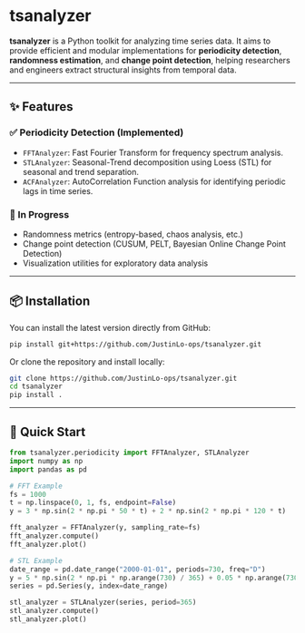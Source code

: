 # tsanalyzer

**tsanalyzer** is a Python toolkit for analyzing time series data. It aims to provide efficient and modular implementations for **periodicity detection**, **randomness estimation**, and **change point detection**, helping researchers and engineers extract structural insights from temporal data.

---

## ✨ Features

### ✅ Periodicity Detection (Implemented)
- `FFTAnalyzer`: Fast Fourier Transform for frequency spectrum analysis.
- `STLAnalyzer`: Seasonal-Trend decomposition using Loess (STL) for seasonal and trend separation.
- `ACFAnalyzer`: AutoCorrelation Function analysis for identifying periodic lags in time series.

### 🚧 In Progress
- Randomness metrics (entropy-based, chaos analysis, etc.)
- Change point detection (CUSUM, PELT, Bayesian Online Change Point Detection)
- Visualization utilities for exploratory data analysis

---

## 📦 Installation

You can install the latest version directly from GitHub:

```bash
pip install git+https://github.com/JustinLo-ops/tsanalyzer.git
```
Or clone the repository and install locally:
```bash
git clone https://github.com/JustinLo-ops/tsanalyzer.git
cd tsanalyzer
pip install .
```
---

## 🚀 Quick Start
```python
from tsanalyzer.periodicity import FFTAnalyzer, STLAnalyzer
import numpy as np
import pandas as pd

# FFT Example
fs = 1000
t = np.linspace(0, 1, fs, endpoint=False)
y = 3 * np.sin(2 * np.pi * 50 * t) + 2 * np.sin(2 * np.pi * 120 * t)

fft_analyzer = FFTAnalyzer(y, sampling_rate=fs)
fft_analyzer.compute()
fft_analyzer.plot()

# STL Example
date_range = pd.date_range("2000-01-01", periods=730, freq="D")
y = 5 * np.sin(2 * np.pi * np.arange(730) / 365) + 0.05 * np.arange(730)
series = pd.Series(y, index=date_range)

stl_analyzer = STLAnalyzer(series, period=365)
stl_analyzer.compute()
stl_analyzer.plot()
```
